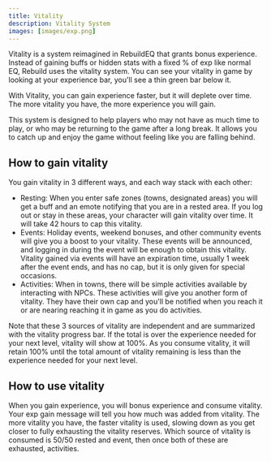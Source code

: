 ```yaml
---
title: Vitality
description: Vitality System
images: [images/exp.png]
---
```


Vitality is a system reimagined in RebuildEQ that grants bonus experience. Instead of gaining buffs or hidden stats with a fixed % of exp like normal EQ, Rebuild uses the vitality system. You can see your vitality in game by looking at your experience bar, you'll see a thin green bar below it.

With Vitality, you can gain experience faster, but it will deplete over time. The more vitality you have, the more experience you will gain.

This system is designed to help players who may not have as much time to play, or who may be returning to the game after a long break. It allows you to catch up and enjoy the game without feeling like you are falling behind.

## How to gain vitality

You gain vitality in 3 different ways, and each way stack with each other:

- Resting: When you enter safe zones (towns, designated areas) you will get a buff and an emote notifying that you are in a rested area. If you log out or stay in these areas, your character will gain vitality over time. It will take 42 hours to cap this vitality.
- Events: Holiday events, weekend bonuses, and other community events will give you a boost to your vitality. These events will be announced, and logging in during the event will be enough to obtain this vitality. Vitality gained via events will have an expiration time, usually 1 week after the event ends, and has no cap, but it is only given for special occasions.
- Activities: When in towns, there will be simple activities available by interacting with NPCs. These activities will give you another form of vitality. They have their own cap and you'll be notified when you reach it or are nearing reaching it in game as you do activities.

Note that these 3 sources of vitality are independent and are summarized with the vitality progress bar. If the total is over the experience needed for your next level, vitality will show at 100%. As you consume vitality, it will retain 100% until the total amount of vitality remaining is less than the experience needed for your next level.

## How to use vitality

When you gain experience, you will bonus experience and consume vitality. Your exp gain message will tell you how much was added from vitality. The more vitality you have, the faster vitality is used, slowing down as you get closer to fully exhausting the vitality reserves. Which source of vitality is consumed is 50/50 rested and event, then once both of these are exhausted, activities.